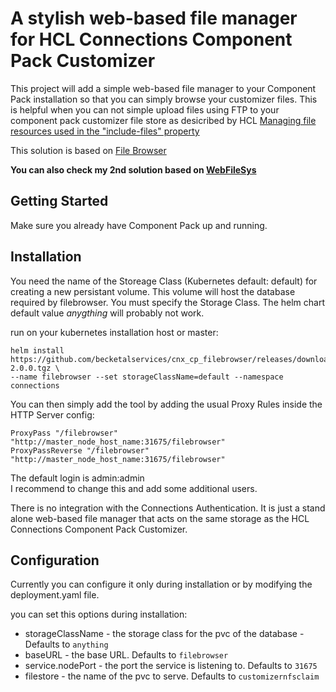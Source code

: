 # A stylish web-based file manager for HCL Connections Component Pack Customizer

This project will add a simple web-based file manager to your Component Pack installation so that you can simply browse your customizer files. This is helpful when you can not simple upload files using FTP to your component pack customizer file store as desicribed by HCL [Managing file resources used in the "include-files" property](https://help.hcltechsw.com/connections/v65/admin/customize/custom_customizer_props_include_files.html) 

This solution is based on [File Browser](https://filebrowser.github.io/)

**You can also check my 2nd solution based on [WebFileSys](https://github.com/becketalservices/cnx_cp_filebrowser/tree/webfilesys)**

## Getting Started

Make sure you already have Component Pack up and running.

## Installation

You need the name of the Storeage Class (Kubernetes default: default) for creating a new persistant volume. This volume will host the database required by filebrowser. You must specify the Storage Class. The helm chart default value _anygthing_ will probably not work.

run on your kubernetes installation host or master:
```
helm install https://github.com/becketalservices/cnx_cp_filebrowser/releases/download/v2.0.0/filebrowser-2.0.0.tgz \
--name filebrowser --set storageClassName=default --namespace connections
```

You can then simply add the tool by adding the usual Proxy Rules inside the HTTP Server config:

```
ProxyPass "/filebrowser" "http://master_node_host_name:31675/filebrowser" 
ProxyPassReverse "/filebrowser" "http://master_node_host_name:31675/filebrowser"
```

The default login is admin:admin  
I recommend to change this and add some additional users.

There is no integration with the Connections Authentication. It is just a stand alone web-based file manager that acts on the same storage as the HCL Connections Component Pack Customizer.

## Configuration

Currently you can configure it only during installation or by modifying the deployment.yaml file.  

you can set this options during installation:
* storageClassName - the storage class for the pvc of the database - Defaults to `anything`
* baseURL - the base URL. Defaults to `filebrowser`
* service.nodePort - the port the service is listening to. Defaults to `31675`
* filestore - the name of the pvc to serve. Defaults to `customizernfsclaim`

